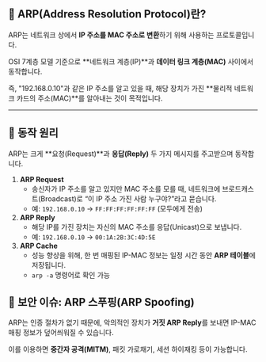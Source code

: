 ## 🔹 ARP(Address Resolution Protocol)란?

ARP는 네트워크 상에서 **IP 주소를 MAC 주소로 변환**하기 위해 사용하는 프로토콜입니다.

OSI 7계층 모델 기준으로 **네트워크 계층(IP)**과 **데이터 링크 계층(MAC)** 사이에서 동작합니다.

즉, "192.168.0.10"과 같은 IP 주소를 알고 있을 때, 해당 장치가 가진 **물리적 네트워크 카드의 주소(MAC)**를 알아내는 것이 목적입니다.

---

## 🔹 동작 원리

ARP는 크게 **요청(Request)**과 **응답(Reply)** 두 가지 메시지를 주고받으며 동작합니다.

1. **ARP Request**
    - 송신자가 IP 주소를 알고 있지만 MAC 주소를 모를 때, 네트워크에 브로드캐스트(Broadcast)로 “이 IP 주소 가진 사람 누구야?”라고 묻습니다.
    - 예: `192.168.0.10` → `FF:FF:FF:FF:FF:FF` (모두에게 전송)
2. **ARP Reply**
    - 해당 IP를 가진 장치는 자신의 MAC 주소를 응답(Unicast)으로 보냅니다.
    - 예: `192.168.0.10` → `00:1A:2B:3C:4D:5E`
3. **ARP Cache**
    - 성능 향상을 위해, 한 번 매핑된 IP-MAC 정보는 일정 시간 동안 **ARP 테이블**에 저장됩니다.
    - `arp -a` 명령어로 확인 가능

## 🔹 보안 이슈: ARP 스푸핑(ARP Spoofing)

ARP는 인증 절차가 없기 때문에, 악의적인 장치가 **거짓 ARP Reply**를 보내면 IP-MAC 매핑 정보가 덮어씌워질 수 있습니다.

이를 이용하면 **중간자 공격(MITM)**, 패킷 가로채기, 세션 하이재킹 등이 가능합니다.